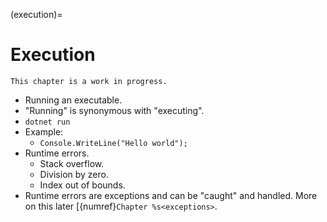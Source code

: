 (execution)=
# Execution

```{warning}
This chapter is a work in progress.
```

- Running an executable.
- "Running" is synonymous with "executing".
- `dotnet run`
- Example:
  - `Console.WriteLine("Hello world");`
- Runtime errors.
  - Stack overflow.
  - Division by zero.
  - Index out of bounds.
- Runtime errors are exceptions and can be "caught" and handled. More on this later [{numref}`Chapter %s<exceptions>`.


